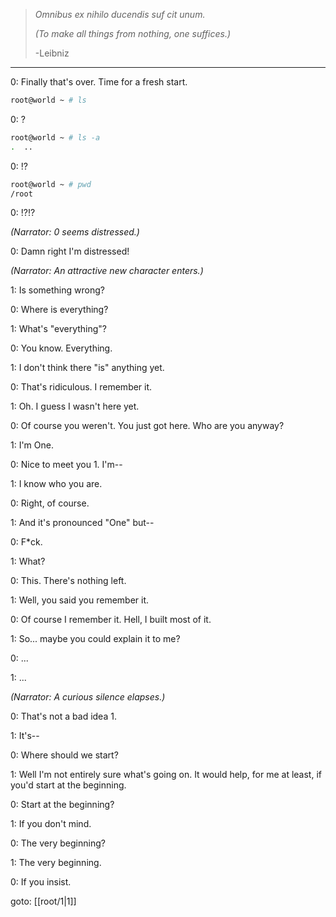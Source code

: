 
> _Omnibus ex nihilo ducendis suf cit unum._
> 
> _(To make all things from nothing, one suffices.)_
> 
> -Leibniz

---

0: Finally that's over. Time for a fresh start.

```sh
root@world ~ # ls
```

0: ?

```sh
root@world ~ # ls -a
.  ..
```

0: !?

```sh
root@world ~ # pwd
/root
```

0: !?!?

_(Narrator: 0 seems distressed.)_

0: Damn right I'm distressed!

_(Narrator: An attractive new character enters.)_

1: Is something wrong?

0: Where is everything?

1: What's "everything"?

0: You know. Everything.

1: I don't think there "is" anything yet.

0: That's ridiculous. I remember it.

1: Oh. I guess I wasn't here yet.

0: Of course you weren't. You just got here. Who are you anyway?

1: I'm One.

0: Nice to meet you 1. I'm--

1: I know who you are.

0: Right, of course.

1: And it's pronounced "One" but--

0: F\*ck.

1: What?

0: This. There's nothing left.

1: Well, you said you remember it.

0: Of course I remember it. Hell, I built most of it.

1: So... maybe you could explain it to me?

0: ...

1: ...

_(Narrator: A curious silence elapses.)_

0: That's not a bad idea 1.

1: It's--

0: Where should we start?

1: Well I'm not entirely sure what's going on. It would help, for me at least, if you'd start at the beginning.

0: Start at the beginning?

1: If you don't mind.

0: The very beginning?

1: The very beginning.

0: If you insist.

goto: [[root/1|1]]
